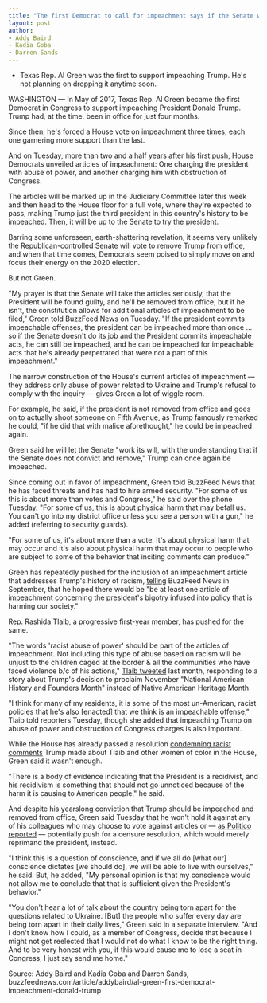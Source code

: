 ```yaml
---
title: "The first Democrat to call for impeachment says if the Senate won't remove Trump from office, Democrats can try again"
layout: post
author:
- Addy Baird
- Kadia Goba
- Darren Sands
---
```


- Texas Rep. Al Green was the first to support impeaching Trump. He's not planning on dropping it anytime soon.

WASHINGTON — In May of 2017, Texas Rep. Al Green became the first Democrat in Congress to support impeaching President Donald Trump. Trump had, at the time, been in office for just four months.

Since then, he's forced a House vote on impeachment three times, each one garnering more support than the last.

And on Tuesday, more than two and a half years after his first push, House Democrats unveiled articles of impeachment: One charging the president with abuse of power, and another charging him with obstruction of Congress.

The articles will be marked up in the Judiciary Committee later this week and then head to the House floor for a full vote, where they're expected to pass, making Trump just the third president in this country's history to be impeached. Then, it will be up to the Senate to try the president.

Barring some unforeseen, earth-shattering revelation, it seems very unlikely the Republican-controlled Senate will vote to remove Trump from office, and when that time comes, Democrats seem poised to simply move on and focus their energy on the 2020 election.

But not Green.

"My prayer is that the Senate will take the articles seriously, that the President will be found guilty, and he'll be removed from office, but if he isn't, the constitution allows for additional articles of impeachment to be filed," Green told BuzzFeed News on Tuesday. "If the president commits impeachable offenses, the president can be impeached more than once … so if the Senate doesn't do its job and the President commits impeachable acts, he can still be impeached, and he can be impeached for impeachable acts that he's already perpetrated that were not a part of this impeachment."

The narrow construction of the House's current articles of impeachment — they address only abuse of power related to Ukraine and Trump's refusal to comply with the inquiry — gives Green a lot of wiggle room.

For example, he said, if the president is not removed from office and goes on to actually shoot someone on Fifth Avenue, as Trump famously remarked he could, "if he did that with malice aforethought," he could be impeached again.

Green said he will let the Senate "work its will, with the understanding that if the Senate does not convict and remove," Trump can once again be impeached.

Since coming out in favor of impeachment, Green told BuzzFeed News that he has faced threats and has had to hire armed security. "For some of us this is about more than votes and Congress," he said over the phone Tuesday. "For some of us, this is about physical harm that may befall us. You can't go into my district office unless you see a person with a gun," he added (referring to security guards).

"For some of us, it's about more than a vote. It's about physical harm that may occur and it's also about physical harm that may occur to people who are subject to some of the behavior that inciting comments can produce."

Green has repeatedly pushed for the inclusion of an impeachment article that addresses Trump's history of racism, [telling](https://www.buzzfeednews.com/article/darrensands/donald-trump-impeachment-al-green) BuzzFeed News in September, that he hoped there would be "be at least one article of impeachment concerning the president's bigotry infused into policy that is harming our society."

Rep. Rashida Tlaib, a progressive first-year member, has pushed for the same.

"The words 'racist abuse of power' should be part of the articles of impeachment. Not including this type of abuse based on racism will be unjust to the children caged at the border &amp; all the communities who have faced violence b/c of his actions," [Tlaib tweeted](https://twitter.com/rashidatlaib/status/1191718292567842821?s=21) last month, responding to a story about Trump's decision to proclaim November "National American History and Founders Month" instead of Native American Heritage Month.

"I think for many of my residents, it is some of the most un-American, racist policies that he's also [enacted] that we think is an impeachable offense," Tlaib told reporters Tuesday, though she added that impeaching Trump on abuse of power and obstruction of Congress charges is also important.

While the House has already passed a resolution [condemning racist comments](https://www.buzzfeednews.com/article/addybaird/house-vote-condemn-trump-racist-tweets-squad) Trump made about Tlaib and other women of color in the House, Green said it wasn't enough.

"There is a body of evidence indicating that the President is a recidivist, and his recidivism is something that should not go unnoticed because of the harm it is causing to American people," he said.

And despite his yearslong conviction that Trump should be impeached and removed from office, Green said Tuesday that he won't hold it against any of his colleagues who may choose to vote against articles or — [as Politico reported](https://www.politico.com/news/2019/12/10/democrats-censure-impeachment-080311) — potentially push for a censure resolution, which would merely reprimand the president, instead.

"I think this is a question of conscience, and if we all do [what our] conscience dictates [we should do], we will be able to live with ourselves," he said. But, he added, "My personal opinion is that my conscience would not allow me to conclude that that is sufficient given the President's behavior."

"You don't hear a lot of talk about the country being torn apart for the questions related to Ukraine. [But] the people who suffer every day are being torn apart in their daily lives," Green said in a separate interview. "And I don't know how I could, as a member of Congress, decide that because I might not get reelected that I would not do what I know to be the right thing. And to be very honest with you, if this would cause me to lose a seat in Congress, I just say send me home."

Source: Addy Baird and Kadia Goba and Darren Sands, buzzfeednews.com/article/addybaird/al-green-first-democrat-impeachment-donald-trump
